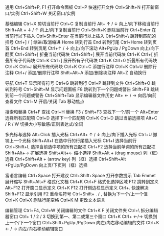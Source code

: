 通用
Ctrl+Shift+P, F1 	打开命令面板
Ctrl+P 	快速打开文件
Ctrl+Shift+N 	打开新窗口/实例
Ctrl+Shift+W 	关闭窗口/实例

基础编辑
Ctrl+X 	剪切当前行
Ctrl+C 	复制当前行
Alt+ ↑ / ↓ 	向上/向下移动当前行
Shift+Alt + ↓ / ↑ 	向上/向下复制当前行
Ctrl+Shift+K 	删除当前行
Ctrl+Enter 	 在当前行以下插入
Ctrl+Shift+Enter 	 在当前行以上插入
Ctrl+Shift+\ 	 跳转到匹配的括号
Ctrl+] / [ 	 缩进/取消缩进
Home 	 转到行首
End 	 转到行尾
Ctrl+Home 	 转到页首
Ctrl+End 	 转到页尾
Ctrl+↑ / ↓ 	 向上/向下滚动
Alt+PgUp / PgDown 	 向上/向下翻页
Ctrl+Shift+[ 	 折叠当前代码块
Ctrl+Shift+] 	 展开当前代码块
Ctrl+K Ctrl+[ 	 折叠所有子代码块
Ctrl+K Ctrl+] 	 展开所有子代码块
Ctrl+K Ctrl+0 	 折叠所有代码块
Ctrl+K Ctrl+J 	 展开所有代码块
Ctrl+K Ctrl+C 	 添加行注释
Ctrl+K Ctrl+U 	 删除行注释
Ctrl+/ 	 添加/删除行注释
Shift+Alt+A 	 添加/删除块注释
Alt+Z 	 自动换行

导航
Ctrl+T 	显示所有符号
Ctrl+G 	跳转到行
Ctrl+P 	跳转到文件
Ctrl+Shift+O 	跳转到符号
Ctrl+Shift+M 	显示问题面板
F8 	跳转到下一个问题或警告
Shift+F8 	跳转到前一个问题或警告
Ctrl+Shift+Tab 	显示编辑器文件历史
Alt+ ← / → 	向后/向前查看文件
Ctrl+M 	开启/关闭 Tab 移动焦点

搜索和替换
Ctrl+F 	 查找
Ctrl+H 	 替换
F3 / Shift+F3 	 查找下一个/前一个
Alt+Enter 	 选择所有匹配项
Ctrl+D  	 选择下一个匹配项
Ctrl+K Ctrl+D  	 跳过当前选择项
Alt+C / R / W  	 切换大小写敏感/正则表达式/全词

多光标与选择
 Alt+Click 	 插入光标
 Ctrl+Alt+ ↑ / ↓ 	 向上/向下插入光标
 Ctrl+U 	 撤销上一个光标
 Shift+Alt+I 	 在选中行的行尾插入光标
 Ctrl+I 	 选择当前行
 Ctrl+Shift+L 	 选择当前选中项的所有匹配项
 Ctrl+F2 	 选择当前单词的所有匹配项
 Shift+Alt+→ 	 扩展选择
 Shift+Alt+← 	 缩小选择
 Shift+Alt + (drag mouse) 	 列（框）选择
 Ctrl+Shift+Alt + (arrow key) 	 列（框）选择
 Ctrl+Shift+Alt +PgUp/PgDown 	 向上页/下页列（框）选择

富语言编辑
 Ctrl+Space 	 打开建议
 Ctrl+Shift+Space 	 打开参数提示
 Tab 	 Emmet 展开缩写
 Shift+Alt+F 	 格式化文档
 Ctrl+K Ctrl+F 	 格式化选择区域
 F12 	 跳转到定义
 Alt+F12 	 打开窗口显示定义
 Ctrl+K F12 	 打开侧边栏显示定义
 Ctrl+. 	 快速解决
 Shift+F12 	 显示引用
 F2 	 重命名符号
 Ctrl+Shift+ . / , 	 替换为下一个/上一个值
 Ctrl+K Ctrl+X 	 删除行尾空格
 Ctrl+K M 	 更改文本语言
 
编辑管理
 Ctrl+F4, Ctrl+W 	 关闭编辑的文件
 Ctrl+K F 	 关闭文件夹
 Ctrl+\ 	 拆分编辑器窗口
 Ctrl+ 1 / 2 / 3 	 切换到第一、第二或第三个窗口
 Ctrl+K Ctrl+ ←/→ 	 切换到上一个/下一个窗口
 Ctrl+Shift+PgUp /PgDown 	 向左/向右移动编辑的文件
 Ctrl+K ← / → 	 向左/向右移动编辑窗口